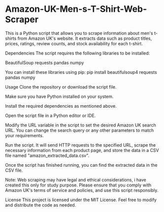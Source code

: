 # Amazon-UK-Men-s-T-Shirt-Web-Scraper
This is a Python script that allows you to scrape information about men's t-shirts from Amazon UK's website. It extracts data such as product titles, prices, ratings, review counts, and stock availability for each t-shirt.

Dependencies
The script requires the following libraries to be installed:

BeautifulSoup
requests
pandas
numpy

You can install these libraries using pip:
pip install beautifulsoup4 requests pandas numpy

Usage
Clone the repository or download the script file.

Make sure you have Python installed on your system.

Install the required dependencies as mentioned above.

Open the script file in a Python editor or IDE.

Modify the URL variable in the script to set the desired Amazon UK search URL. You can change the search query or any other parameters to match your requirements.

Run the script. It will send HTTP requests to the specified URL, scrape the necessary information from each product page, and store the data in a CSV file named "amazon_extracted_data.csv".

Once the script has finished running, you can find the extracted data in the CSV file.

Note: Web scraping may have legal and ethical considerations, i have created this only for study purpose. Please ensure that you comply with Amazon UK's terms of service and policies, and use this script responsibly.

License
This project is licensed under the MIT License. Feel free to modify and distribute the code as needed.
